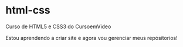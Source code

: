 # html-css
 Curso de HTML5 e CSS3 do CursoemVideo

Estou aprendendo a criar site e agora vou gerenciar meus repósitorios!